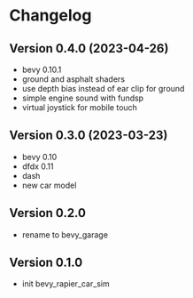 # Changelog

## Version 0.4.0 (2023-04-26)

- bevy 0.10.1
- ground and asphalt shaders
- use depth bias instead of ear clip for ground
- simple engine sound with fundsp
- virtual joystick for mobile touch

## Version 0.3.0 (2023-03-23)

- bevy 0.10
- dfdx 0.11
- dash
- new car model

## Version 0.2.0

- rename to bevy_garage

## Version 0.1.0

- init bevy_rapier_car_sim
